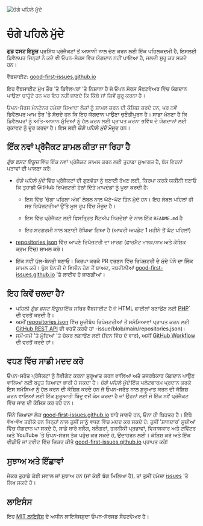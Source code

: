 ![ਚੰਗੇ ਪਹਿਲੇ ਮੁੱਦੇ](../assets/github/social-preview.png)

# ਚੰਗੇ ਪਹਿਲੇ ਮੁੱਦੇ

**ਗੁਡ ਫਸਟ ਇਸ਼ੂਜ਼** ਪ੍ਰਸਿੱਧ ਪ੍ਰੋਜੈਕਟਾਂ ਤੋਂ ਆਸਾਨੀ ਨਾਲ ਚੋਣ ਕਰਨ ਲਈ ਇੱਕ ਪਹਿਲਕਦਮੀ ਹੈ, ਇਸਲਈ ਡਿਵੈਲਪਰ ਜਿਨ੍ਹਾਂ ਨੇ ਕਦੇ ਵੀ ਓਪਨ-ਸੋਰਸ ਵਿੱਚ ਯੋਗਦਾਨ ਨਹੀਂ ਪਾਇਆ ਹੈ, ਜਲਦੀ ਸ਼ੁਰੂ ਕਰ ਸਕਦੇ ਹਨ।

ਵੈੱਬਸਾਈਟ: [good-first-issues.github.io](https://good-first-issues.github.io)

ਇਹ ਵੈੱਬਸਾਈਟ ਮੁੱਖ ਤੌਰ 'ਤੇ ਡਿਵੈਲਪਰਾਂ 'ਤੇ ਨਿਸ਼ਾਨਾ ਹੈ ਜੋ ਓਪਨ ਸੋਰਸ ਸੌਫਟਵੇਅਰ ਵਿੱਚ ਯੋਗਦਾਨ ਪਾਉਣਾ ਚਾਹੁੰਦੇ ਹਨ ਪਰ ਇਹ ਨਹੀਂ ਜਾਣਦੇ ਕਿ ਕਿੱਥੇ ਜਾਂ ਕਿਵੇਂ ਸ਼ੁਰੂ ਕਰਨਾ ਹੈ।

ਓਪਨ-ਸੋਰਸ ਮੇਨਟੇਨਰ ਹਮੇਸ਼ਾ ਜ਼ਿਆਦਾ ਲੋਕਾਂ ਨੂੰ ਸ਼ਾਮਲ ਕਰਨ ਦੀ ਕੋਸ਼ਿਸ਼ ਕਰਦੇ ਹਨ, ਪਰ ਨਵੇਂ ਡਿਵੈਲਪਰ ਆਮ ਤੌਰ 'ਤੇ ਸੋਚਦੇ ਹਨ ਕਿ ਇਹ ਯੋਗਦਾਨ ਪਾਉਣਾ ਚੁਣੌਤੀਪੂਰਨ ਹੈ। ਸਾਡਾ ਮੰਨਣਾ ਹੈ ਕਿ ਡਿਵੈਲਪਰਾਂ ਨੂੰ ਅਤਿ-ਆਸਾਨ ਮੁੱਦਿਆਂ ਨੂੰ ਹੱਲ ਕਰਨ ਲਈ ਪ੍ਰਾਪਤ ਕਰਨਾ ਭਵਿੱਖ ਦੇ ਯੋਗਦਾਨਾਂ ਲਈ ਰੁਕਾਵਟ ਨੂੰ ਦੂਰ ਕਰਦਾ ਹੈ। ਇਸ ਲਈ *ਚੰਗੇ ਪਹਿਲੇ ਮੁੱਦੇ* ਮੌਜੂਦ ਹਨ।

## ਇੱਕ ਨਵਾਂ ਪ੍ਰੋਜੈਕਟ ਸ਼ਾਮਲ ਕੀਤਾ ਜਾ ਰਿਹਾ ਹੈ

*ਗੁੱਡ ਫਸਟ ਇਸ਼ੂਜ਼* ਵਿੱਚ ਇੱਕ ਨਵਾਂ ਪ੍ਰੋਜੈਕਟ ਸ਼ਾਮਲ ਕਰਨ ਲਈ ਤੁਹਾਡਾ ਸੁਆਗਤ ਹੈ, ਬੱਸ ਇਹਨਾਂ ਪੜਾਵਾਂ ਦੀ ਪਾਲਣਾ ਕਰੋ:

- *ਚੰਗੇ ਪਹਿਲੇ ਮੁੱਦੇ* ਵਿੱਚ ਪ੍ਰੋਜੈਕਟਾਂ ਦੀ ਗੁਣਵੱਤਾ ਨੂੰ ਬਣਾਈ ਰੱਖਣ ਲਈ, ਕਿਰਪਾ ਕਰਕੇ ਯਕੀਨੀ ਬਣਾਓ ਕਿ ਤੁਹਾਡੀ GitHub ਰਿਪੋਜ਼ਟਰੀ ਹੇਠਾਂ ਦਿੱਤੇ ਮਾਪਦੰਡਾਂ ਨੂੰ ਪੂਰਾ ਕਰਦੀ ਹੈ:

     - ਇਸ ਵਿੱਚ 'ਚੰਗਾ ਪਹਿਲਾ ਅੰਕ' ਲੇਬਲ ਨਾਲ ਘੱਟੋ-ਘੱਟ ਤਿੰਨ ਮੁੱਦੇ ਹਨ। ਇਹ ਲੇਬਲ ਪਹਿਲਾਂ ਹੀ ਸਭ ਰਿਪੋਜ਼ਟਰੀਆਂ ਉੱਤੇ ਮੂਲ ਰੂਪ ਵਿੱਚ ਮੌਜੂਦ ਹੈ।

     - ਇਸ ਵਿੱਚ ਪ੍ਰੋਜੈਕਟ ਲਈ ਵਿਸਤ੍ਰਿਤ ਸੈੱਟਅੱਪ ਨਿਰਦੇਸ਼ਾਂ ਦੇ ਨਾਲ ਇੱਕ `README.md` ਹੈ

     - ਇਹ ਸਰਗਰਮੀ ਨਾਲ ਬਣਾਈ ਰੱਖਿਆ ਗਿਆ ਹੈ (ਆਖਰੀ ਅਪਡੇਟ 1 ਮਹੀਨੇ ਤੋਂ ਘੱਟ ਪਹਿਲਾਂ)

- [repositories.json](https://github.com/gomzyakov/good-first-issue/blob/main/repositories.json) ਵਿੱਚ ਆਪਣੇ ਰਿਪੋਜ਼ਟਰੀ ਦਾ ਮਾਰਗ (ਫਾਰਮੈਟ `ਮਾਲਕ/ਨਾਮ` ਅਤੇ ਕੋਸ਼ਿਕ ਕ੍ਰਮ ਵਿੱਚ) ਸ਼ਾਮਲ ਕਰੋ।

- ਇੱਕ ਨਵੀਂ ਪੁੱਲ-ਬੇਨਤੀ ਬਣਾਓ। ਕਿਰਪਾ ਕਰਕੇ PR ਵਰਣਨ ਵਿੱਚ ਰਿਪੋਜ਼ਟਰੀ ਦੇ ਮੁੱਦੇ ਪੰਨੇ ਦਾ ਲਿੰਕ ਸ਼ਾਮਲ ਕਰੋ। ਪੁੱਲ ਬੇਨਤੀ ਦੇ ਵਿਲੀਨ ਹੋਣ ਤੋਂ ਬਾਅਦ, ਤਬਦੀਲੀਆਂ [good-first-issues.github.io](https://good-first-issues.github.io) 'ਤੇ ਲਾਈਵ ਹੋ ਜਾਣਗੀਆਂ।

## ਇਹ ਕਿਵੇਂ ਚਲਦਾ ਹੈ?

- ਪਹਿਲੀ *ਗੁੱਡ ਫਸਟ ਇਸ਼ੂਜ਼* ਇੱਕ ਸਥਿਰ ਵੈੱਬਸਾਈਟ ਹੈ ਜੋ HTML ਫਾਈਲਾਂ ਬਣਾਉਣ ਲਈ [PHP](https://www.php.net)` ਦੀ ਵਰਤੋਂ ਕਰਦੀ ਹੈ।
- ਅਸੀਂ [repositories.json](https://github.com/gomzyakov/good-first) ਵਿੱਚ ਸੂਚੀਬੱਧ ਰਿਪੋਜ਼ਟਰੀਆਂ ਤੋਂ ਸਮੱਸਿਆਵਾਂ ਪ੍ਰਾਪਤ ਕਰਨ ਲਈ [GitHub REST API](https://docs.github.com/en/rest) ਦੀ ਵਰਤੋਂ ਕਰਦੇ ਹਾਂ -issue/blob/main/repositories.json)।
- ਸਮੇਂ-ਸਮੇਂ 'ਤੇ ਮੁੱਦਿਆਂ 'ਤੇ ਚੱਕਰ ਲਗਾਉਣ ਲਈ (ਦਿਨ ਵਿੱਚ ਦੋ ਵਾਰ), ਅਸੀਂ [GitHub Workflow](https://docs.github.com/en/actions/using-workflows) ਦੀ ਵਰਤੋਂ ਕਰਦੇ ਹਾਂ।

## ਵਧਣ ਵਿੱਚ ਸਾਡੀ ਮਦਦ ਕਰੋ

ਓਪਨ-ਸਰੋਤ ਪ੍ਰੋਜੈਕਟਾਂ ਨੂੰ ਨੈਵੀਗੇਟ ਕਰਨਾ ਸ਼ੁਰੂਆਤ ਕਰਨ ਵਾਲਿਆਂ ਅਤੇ ਤਜਰਬੇਕਾਰ ਯੋਗਦਾਨ ਪਾਉਣ ਵਾਲਿਆਂ ਲਈ ਬਹੁਤ ਜ਼ਿਆਦਾ ਭਾਰੀ ਹੋ ਸਕਦਾ ਹੈ। *ਚੰਗੇ ਪਹਿਲੇ ਮੁੱਦੇ* ਇੱਕ ਪਲੇਟਫਾਰਮ ਪ੍ਰਦਾਨ ਕਰਕੇ ਇਸ ਸਮੱਸਿਆ ਨੂੰ ਹੱਲ ਕਰਨ ਦੀ ਕੋਸ਼ਿਸ਼ ਕਰਦੇ ਹਨ ਜੋ ਓਪਨ-ਸਰੋਤ ਨਾਲ ਸ਼ੁਰੂਆਤ ਕਰਨ ਦੀ ਕੋਸ਼ਿਸ਼ ਕਰਨ ਵਾਲਿਆਂ ਲਈ ਇੱਕ ਸ਼ੁਰੂਆਤੀ ਬਿੰਦੂ ਵਜੋਂ ਕੰਮ ਕਰਦਾ ਹੈ ਜਾਂ ਉਹਨਾਂ ਲਈ ਜੋ ਇੱਕ ਨਵੇਂ ਪ੍ਰੋਜੈਕਟ ਵਿੱਚ ਜਾਣ ਦੀ ਕੋਸ਼ਿਸ਼ ਕਰ ਰਹੇ ਹਨ।

ਜਿੰਨੇ ਜ਼ਿਆਦਾ ਲੋਕ [good-first-issues.github.io](https://good-first-issues.github.io) ਬਾਰੇ ਜਾਣਦੇ ਹਨ, ਓਨਾ ਹੀ ਬਿਹਤਰ ਹੈ। ਇੱਥੇ ਵੱਖ-ਵੱਖ ਤਰੀਕੇ ਹਨ ਜਿਨ੍ਹਾਂ ਨਾਲ ਤੁਸੀਂ ਸਾਨੂੰ ਵਧਣ ਵਿੱਚ ਮਦਦ ਕਰ ਸਕਦੇ ਹੋ: ਤੁਸੀਂ 'ਸ਼ਾਨਦਾਰ' ਸੂਚੀਆਂ ਵਿੱਚ ਯੋਗਦਾਨ ਪਾ ਸਕਦੇ ਹੋ, ਸਾਡੇ ਬਾਰੇ ਬਲੌਗ, ਬਲੌਗਰਾਂ, ਤਕਨੀਕੀ ਪ੍ਰਭਾਵਾਂ, ਵਿਕਾਸਕਾਰ ਅਤੇ ਟਵਿੱਟਰ ਅਤੇ YouTube 'ਤੇ ਓਪਨ-ਸੋਰਸ ਤੱਕ ਪਹੁੰਚ ਕਰ ਸਕਦੇ ਹੋ, ਉਦਾਹਰਨ ਲਈ। ਕੋਸ਼ਿਸ਼ ਕਰੋ ਅਤੇ ਇੱਕ ਵੀਡੀਓ ਜਾਂ ਟਵੀਟ ਵਿੱਚ ਜ਼ਿਕਰ ਕੀਤੇ [good-first-issues.github.io](https://good-first-issues.github.io) ਪ੍ਰਾਪਤ ਕਰੋ!

## ਸੁਝਾਅ ਅਤੇ ਇੱਛਾਵਾਂ

ਜੇਕਰ ਤੁਹਾਡੇ ਕੋਈ ਸਵਾਲ ਜਾਂ ਸੁਝਾਅ ਹਨ (ਜਾਂ ਕੋਈ ਬੱਗ ਮਿਲਿਆ ਹੈ), ਤਾਂ ਤੁਸੀਂ ਹਮੇਸ਼ਾ [issues](https://github.com/good-first-issues/good-first-issues.github.io/issues) 'ਤੇ ਲਿਖ ਸਕਦੇ ਹੋ।

## ਲਾਇਸੰਸ

ਇਹ [MIT ਲਾਇਸੈਂਸ](https://github.com/good-first-issues/good-first-issues.github.io/blob/main/LICENSE) ਦੇ ਅਧੀਨ ਲਾਇਸੰਸਸ਼ੁਦਾ ਓਪਨ-ਸੋਰਸਡ ਸੌਫਟਵੇਅਰ ਹੈ।